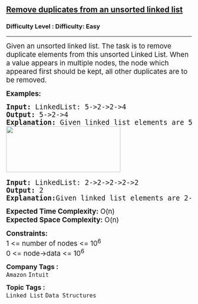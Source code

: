 <h2><a href="https://www.geeksforgeeks.org/problems/remove-duplicates-from-an-unsorted-linked-list/1?page=1&difficulty=School,Basic,Easy&status=unsolved&sortBy=submissions">Remove duplicates from an unsorted linked list</a></h2><h3>Difficulty Level : Difficulty: Easy</h3><hr><div class="problems_problem_content__Xm_eO"><p><span style="font-size: 14pt;">Given an unsorted linked list. The task is to remove duplicate elements from this unsorted Linked List. When a value appears in multiple nodes, the node which appeared first should be kept, all other duplicates are to be removed.</span></p>
<p><span style="font-size: 14pt;"><strong>Examples:</strong></span></p>
<pre><span style="font-size: 14pt;"><strong>Input: </strong>LinkedList: 5-&gt;2-&gt;2-&gt;4
<strong>Output: </strong>5-&gt;2-&gt;4<strong>
Explanation: </strong>Given linked list elements are 5-&gt;2-&gt;2-&gt;4, in which 2 is repeated only. So, we will delete the extra repeated elements 2 from the linked list and the resultant linked list will contain 5-&gt;2-&gt;4<br><img src="https://media.geeksforgeeks.org/img-practice/prod/addEditProblem/700125/Web/Other/blobid0_1723638502.png" width="310" height="124"> </span></pre>
<pre><span style="font-size: 14pt;"><strong>Input: </strong>LinkedList: 2-&gt;2-&gt;2-&gt;2-&gt;2
<strong>Output: </strong>2<strong>
Explanation:</strong>Given linked list elements are 2-&gt;2-&gt;2-&gt;2-&gt;2, in which 2 is repeated. So, we will delete the extra repeated elements 2 from the linked list and the resultant linked list will contain only 2.</span></pre>
<p><span style="font-size: 14pt;"><strong>Expected Time Complexity:</strong> O(n)<br><strong>Expected Space&nbsp;</strong><strong>Complexity</strong><strong>:</strong> O(n)</span></p>
<p><span style="font-size: 14pt;"><strong>Constraints:</strong><br>1 &lt;= number of nodes &lt;= 10<sup>6</sup></span><br><span style="font-size: 14pt;">0 &lt;= node-&gt;data &lt;= 10<sup>6</sup></span></p></div><p><span style=font-size:18px><strong>Company Tags : </strong><br><code>Amazon</code>&nbsp;<code>Intuit</code>&nbsp;<br><p><span style=font-size:18px><strong>Topic Tags : </strong><br><code>Linked List</code>&nbsp;<code>Data Structures</code>&nbsp;